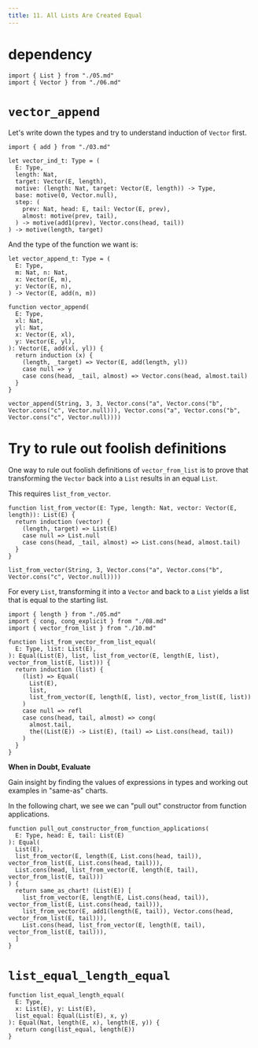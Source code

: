 ```yaml
---
title: 11. All Lists Are Created Equal
---
```


# dependency

``` cicada
import { List } from "./05.md"
import { Vector } from "./06.md"
```

# `vector_append`

Let's write down the types and try to understand induction of `Vector` first.

``` cicada
import { add } from "./03.md"

let vector_ind_t: Type = (
  E: Type,
  length: Nat,
  target: Vector(E, length),
  motive: (length: Nat, target: Vector(E, length)) -> Type,
  base: motive(0, Vector.null),
  step: (
    prev: Nat, head: E, tail: Vector(E, prev),
    almost: motive(prev, tail),
  ) -> motive(add1(prev), Vector.cons(head, tail))
) -> motive(length, target)
```

And the type of the function we want is:

``` cicada
let vector_append_t: Type = (
  E: Type,
  m: Nat, n: Nat,
  x: Vector(E, m),
  y: Vector(E, n),
) -> Vector(E, add(n, m))
```

``` cicada
function vector_append(
  E: Type,
  xl: Nat,
  yl: Nat,
  x: Vector(E, xl),
  y: Vector(E, yl),
): Vector(E, add(xl, yl)) {
  return induction (x) {
    (length, _target) => Vector(E, add(length, yl))
    case null => y
    case cons(head, _tail, almost) => Vector.cons(head, almost.tail)
  }
}

vector_append(String, 3, 3, Vector.cons("a", Vector.cons("b", Vector.cons("c", Vector.null))), Vector.cons("a", Vector.cons("b", Vector.cons("c", Vector.null))))
```

# Try to rule out foolish definitions

One way to rule out foolish definitions of `vector_from_list`
is to prove that transforming the `Vector` back into a `List`
results in an equal `List`.

This requires `list_from_vector`.

``` cicada
function list_from_vector(E: Type, length: Nat, vector: Vector(E, length)): List(E) {
  return induction (vector) {
    (length, target) => List(E)
    case null => List.null
    case cons(head, _tail, almost) => List.cons(head, almost.tail)
  }
}

list_from_vector(String, 3, Vector.cons("a", Vector.cons("b", Vector.cons("c", Vector.null))))
```

For every `List`, transforming it into a `Vector` and back to a `List`
yields a list that is equal to the starting list.

``` cicada
import { length } from "./05.md"
import { cong, cong_explicit } from "./08.md"
import { vector_from_list } from "./10.md"

function list_from_vector_from_list_equal(
  E: Type, list: List(E),
): Equal(List(E), list, list_from_vector(E, length(E, list), vector_from_list(E, list))) {
  return induction (list) {
    (list) => Equal(
      List(E),
      list,
      list_from_vector(E, length(E, list), vector_from_list(E, list))
    )
    case null => refl
    case cons(head, tail, almost) => cong(
      almost.tail,
      the((List(E)) -> List(E), (tail) => List.cons(head, tail))
    )
  }
}
```

**When in Doubt, Evaluate**

Gain insight by finding the values of expressions in types
and working out examples in "same-as" charts.

In the following chart, we see we can "pull out" constructor from function applications.

``` cicada
function pull_out_constructor_from_function_applications(
  E: Type, head: E, tail: List(E)
): Equal(
  List(E),
  list_from_vector(E, length(E, List.cons(head, tail)), vector_from_list(E, List.cons(head, tail))),
  List.cons(head, list_from_vector(E, length(E, tail), vector_from_list(E, tail)))
) {
  return same_as_chart! (List(E)) [
    list_from_vector(E, length(E, List.cons(head, tail)), vector_from_list(E, List.cons(head, tail))),
    list_from_vector(E, add1(length(E, tail)), Vector.cons(head, vector_from_list(E, tail))),
    List.cons(head, list_from_vector(E, length(E, tail), vector_from_list(E, tail))),
  ]
}
```

# `list_equal_length_equal`

``` cicada
function list_equal_length_equal(
  E: Type,
  x: List(E), y: List(E),
  list_equal: Equal(List(E), x, y)
): Equal(Nat, length(E, x), length(E, y)) {
  return cong(list_equal, length(E))
}
```
